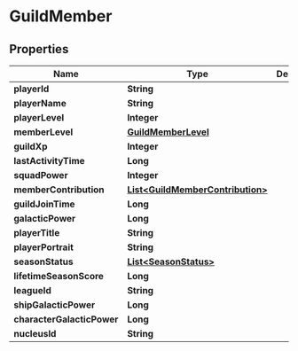 

# GuildMember


## Properties

| Name | Type | Description | Notes |
|------------ | ------------- | ------------- | -------------|
|**playerId** | **String** |  |  [optional] |
|**playerName** | **String** |  |  [optional] |
|**playerLevel** | **Integer** |  |  [optional] |
|**memberLevel** | [**GuildMemberLevel**](GuildMemberLevel.md) |  |  [optional] |
|**guildXp** | **Integer** |  |  [optional] |
|**lastActivityTime** | **Long** |  |  [optional] |
|**squadPower** | **Integer** |  |  [optional] |
|**memberContribution** | [**List&lt;GuildMemberContribution&gt;**](GuildMemberContribution.md) |  |  [optional] |
|**guildJoinTime** | **Long** |  |  [optional] |
|**galacticPower** | **Long** |  |  [optional] |
|**playerTitle** | **String** |  |  [optional] |
|**playerPortrait** | **String** |  |  [optional] |
|**seasonStatus** | [**List&lt;SeasonStatus&gt;**](SeasonStatus.md) |  |  [optional] |
|**lifetimeSeasonScore** | **Long** |  |  [optional] |
|**leagueId** | **String** |  |  [optional] |
|**shipGalacticPower** | **Long** |  |  [optional] |
|**characterGalacticPower** | **Long** |  |  [optional] |
|**nucleusId** | **String** |  |  [optional] |



